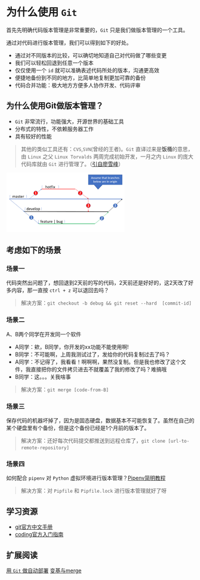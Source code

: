 # 为什么使用 `Git`

首先先明确代码版本管理是非常重要的，`Git` 只是我们做版本管理的一个工具。

通过对代码进行版本管理，我们可以得到如下的好处。

- 通过对不同版本的比较，可以确切地知道自己对代码做了哪些变更
- 我们可以轻松回退到任意一个版本
- 仅仅使用一个 `id` 就可以准确表述代码所处的版本，沟通更高效
- 便捷地备份到不同的地方，比简单地复制更加可靠的备份
- 代码合并功能：极大地方方便多人协作开发、代码评审

## 为什么使用Git做版本管理？

- `Git` 非常流行，功能强大，开源世界的基础工具
- 分布式的特性，不依赖服务器工作
- 具有较好的性能

> 其他的类似工具还有：`CVS`,`SVN`(曾经的王者)。`Git` 直译过来是**饭桶**的意思，由 `Linux` 之父 `Linux Torvalds` 两周完成初始开发，一月之内 `Linux` 的庞大代码库就由 `Git` 进行管理了。（[引自廖雪峰](https://www.liaoxuefeng.com/wiki/896043488029600/896202815778784)）

![使用Git协作](./why-git/git-flow.png)

## 考虑如下的场景

### 场景一

代码突然出问题了，想回退到2天前的写的代码，2天前还是好好的，这2天改了好多内容，那一直按 `ctrl + z` 可以退回去吗？
> 解决方案：`git checkout -b debug && git reset --hard 
[commit-id]`

### 场景二

A、B两个同学在开发同一个软件

- A同学：欸，B同学，你开发的xx功能不能使用啊!
- B同学：不可能啊，上周我测试过了，发给你的代码复制过去了吗？
- A同学：不记得了，我看看！啊啊啊，果然没复制。但是我也修改了这个文件，我直接把你的文件拷贝进去不就覆盖了我的修改了吗？难搞哦
- B同学：这。。。关我啥事

> 解决方案：`git merge [code-from-B]`

### 场景三

保存代码的机器坏掉了，因为是固态硬盘，数据基本不可能恢复了。虽然在自己的某个硬盘里有个备份，但是这个备份已经是1个月前的版本了。
> 解决方案：还好每次代码提交都推送到远程仓库了，`git clone [url-to-remote-repository]`

### 场景四

如何配合 `pipenv` 对 `Python` 虚拟环境进行版本管理？[Pipenv简明教程](../Python/pipenv-simple-tutorial.md)

> 解决方案：对 `Pipfile` 和 `Pipfile.lock` 进行版本管理就好了呀

## 学习资源

- [git官方中文手册](https://git-scm.com/book/zh/v2/%E8%B5%B7%E6%AD%A5-%E5%85%B3%E4%BA%8E%E7%89%88%E6%9C%AC%E6%8E%A7%E5%88%B6)
- [coding官方入门指南](https://help.coding.net/docs/start/repository.html)

## 扩展阅读

[用 `Git` 做自动部署](https://www.jianshu.com/p/821ff301cbed)
[变基与merge](https://git-scm.com/book/zh/v2/Git-%E5%88%86%E6%94%AF-%E5%8F%98%E5%9F%BA)
